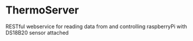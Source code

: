 # ThermoServer
RESTful webservice for reading data from and controlling raspberryPi with DS18B20 sensor attached
